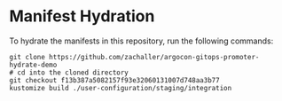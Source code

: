 # Manifest Hydration

To hydrate the manifests in this repository, run the following commands:

```shell
git clone https://github.com/zachaller/argocon-gitops-promoter-hydrate-demo
# cd into the cloned directory
git checkout f13b387a5082157f93e32060131007d748aa3b77
kustomize build ./user-configuration/staging/integration
```
